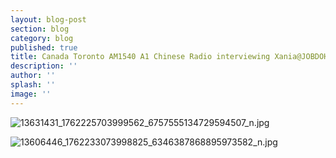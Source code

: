 ```yaml
---
layout: blog-post
section: blog
category: blog
published: true
title: Canada Toronto AM1540 A1 Chinese Radio interviewing Xania@JOBDOH
description: ''
author: ''
splash: ''
image: ''
---
```



![13631431_1762225703999562_6757555134729594507_n.jpg]({{site.baseurl}}/media/13631431_1762225703999562_6757555134729594507_n.jpg)

![13606446_1762233073998825_6346387868895973582_n.jpg]({{site.baseurl}}/media/13606446_1762233073998825_6346387868895973582_n.jpg)
